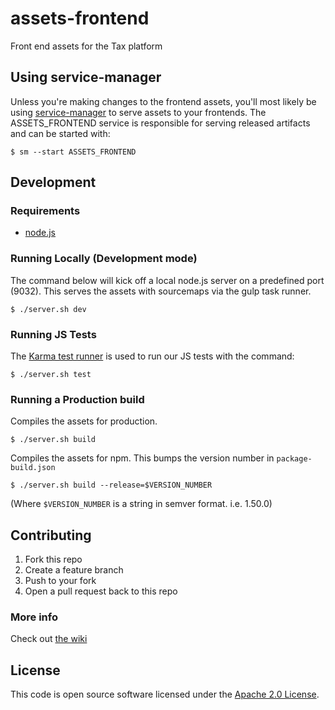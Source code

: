 assets-frontend
===============

Front end assets for the Tax platform


## Using service-manager

Unless you're making changes to the frontend assets, you'll most likely be using [service-manager](https://github.com/hmrc/service-manager) to serve assets to your frontends. The ASSETS_FRONTEND service is responsible for serving released artifacts and can be started with:

```
$ sm --start ASSETS_FRONTEND
```


## Development

### Requirements

* [node.js](http://nodejs.org/download/)


### Running Locally (Development mode)

The command below will kick off a local node.js server on a predefined port (9032). This serves the assets with sourcemaps via the gulp task runner.

```
$ ./server.sh dev
```


### Running JS Tests

The [Karma test runner](http://karma-runner.github.io/) is used to run our JS tests with the command:

```
$ ./server.sh test
```


### Running a Production build

Compiles the assets for production.

```
$ ./server.sh build
```

Compiles the assets for npm. This bumps the version number in `package-build.json`

```
$ ./server.sh build --release=$VERSION_NUMBER
```
(Where `$VERSION_NUMBER` is a string in semver format. i.e. 1.50.0)


## Contributing

1. Fork this repo
2. Create a feature branch
3. Push to your fork
4. Open a pull request back to this repo


### More info

Check out [the wiki](https://github.com/hmrc/assets-frontend/wiki)

## License

This code is open source software licensed under the [Apache 2.0 License]("http://www.apache.org/licenses/LICENSE-2.0.html").
